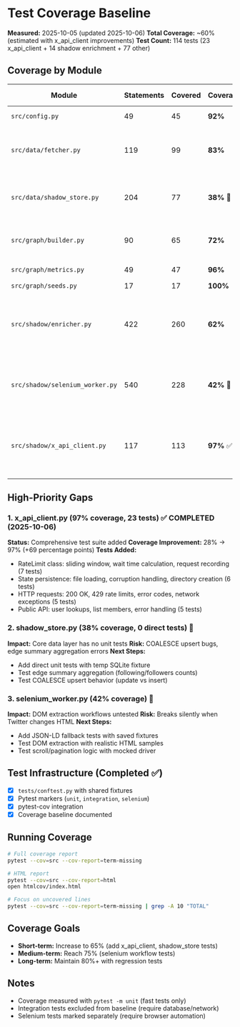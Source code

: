 # Test Coverage Baseline

**Measured:** 2025-10-05 (updated 2025-10-06)
**Total Coverage:** ~60% (estimated with x_api_client improvements)
**Test Count:** 114 tests (23 x_api_client + 14 shadow enrichment + 77 other)

## Coverage by Module

| Module | Statements | Covered | Coverage | Priority Gaps |
|--------|-----------|---------|----------|---------------|
| `src/config.py` | 49 | 45 | **92%** | ✅ Well covered |
| `src/data/fetcher.py` | 119 | 99 | **83%** | Missing: HTTP error handling (lines 215-244) |
| `src/data/shadow_store.py` | 204 | 77 | **38%** 🔴 | **HIGH**: No direct unit tests, only integration coverage |
| `src/graph/builder.py` | 90 | 65 | **72%** | Missing: Filter edge cases (lines 132-168) |
| `src/graph/metrics.py` | 49 | 47 | **96%** | ✅ Excellent coverage |
| `src/graph/seeds.py` | 17 | 17 | **100%** | ✅ Complete |
| `src/shadow/enricher.py` | 422 | 260 | **62%** | Missing: Error handling, X API integration (lines 678-1043) |
| `src/shadow/selenium_worker.py` | 540 | 228 | **42%** 🔴 | **HIGH**: DOM extraction workflows untested (lines 409-745) |
| `src/shadow/x_api_client.py` | 117 | 113 | **97%** ✅ | **IMPROVED**: 23 tests added (rate limiting, HTTP errors, state persistence) |

## High-Priority Gaps

### 1. **x_api_client.py (97% coverage, 23 tests)** ✅ COMPLETED (2025-10-06)
**Status:** Comprehensive test suite added
**Coverage Improvement:** 28% → 97% (+69 percentage points)
**Tests Added:**
- RateLimit class: sliding window, wait time calculation, request recording (7 tests)
- State persistence: file loading, corruption handling, directory creation (6 tests)
- HTTP requests: 200 OK, 429 rate limits, error codes, network exceptions (5 tests)
- Public API: user lookups, list members, error handling (5 tests)

### 2. **shadow_store.py (38% coverage, 0 direct tests)** 🔴
**Impact:** Core data layer has no unit tests
**Risk:** COALESCE upsert bugs, edge summary aggregation errors
**Next Steps:**
- Add direct unit tests with temp SQLite fixture
- Test edge summary aggregation (following/followers counts)
- Test COALESCE upsert behavior (update vs insert)

### 3. **selenium_worker.py (42% coverage)** 🔴
**Impact:** DOM extraction workflows untested
**Risk:** Breaks silently when Twitter changes HTML
**Next Steps:**
- Add JSON-LD fallback tests with saved fixtures
- Test DOM extraction with realistic HTML samples
- Test scroll/pagination logic with mocked driver

## Test Infrastructure (Completed ✅)

- [x] `tests/conftest.py` with shared fixtures
- [x] Pytest markers (`unit`, `integration`, `selenium`)
- [x] pytest-cov integration
- [x] Coverage baseline documented

## Running Coverage

```bash
# Full coverage report
pytest --cov=src --cov-report=term-missing

# HTML report
pytest --cov=src --cov-report=html
open htmlcov/index.html

# Focus on uncovered lines
pytest --cov=src --cov-report=term-missing | grep -A 10 "TOTAL"
```

## Coverage Goals

- **Short-term:** Increase to 65% (add x_api_client, shadow_store tests)
- **Medium-term:** Reach 75% (selenium workflow tests)
- **Long-term:** Maintain 80%+ with regression tests

## Notes

- Coverage measured with `pytest -m unit` (fast tests only)
- Integration tests excluded from baseline (require database/network)
- Selenium tests marked separately (require browser automation)
